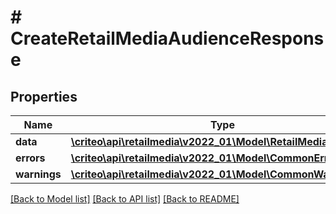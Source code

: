 # # CreateRetailMediaAudienceResponse

## Properties

Name | Type | Description | Notes
------------ | ------------- | ------------- | -------------
**data** | [**\criteo\api\retailmedia\v2022_01\Model\RetailMediaAudience**](RetailMediaAudience.md) |  |
**errors** | [**\criteo\api\retailmedia\v2022_01\Model\CommonError[]**](CommonError.md) |  | [optional]
**warnings** | [**\criteo\api\retailmedia\v2022_01\Model\CommonWarning[]**](CommonWarning.md) |  | [optional]

[[Back to Model list]](../../README.md#models) [[Back to API list]](../../README.md#endpoints) [[Back to README]](../../README.md)
